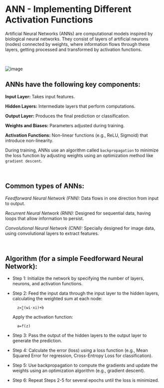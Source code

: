# ANN - Implementing Different Activation Functions

Artificial Neural Networks (ANNs) are computational models inspired by biological neural networks. They consist of layers of artificial neurons (nodes) connected by weights, where information flows through these layers, getting processed and transformed by activation functions.

</br>

![image](https://github.com/user-attachments/assets/ea53854e-6e96-4635-b2cb-964bde12f6de)


## ANNs have the following key components:

  **Input Layer:** Takes input features.
  
  **Hidden Layers:** Intermediate layers that perform computations.
  
  **Output Layer:** Produces the final prediction or classification.
  
  **Weights and Biases:** Parameters adjusted during training.
  
  **Activation Functions:** Non-linear functions (e.g., ReLU, Sigmoid) that introduce non-linearity.

During training, ANNs use an algorithm called ```backpropagation``` to minimize the loss function by adjusting weights using an optimization method like ```gradient descent```.

</br>

## Common types of ANNs:

*Feedforward Neural Network (FNN):* Data flows in one direction from input to output.

*Recurrent Neural Network (RNN):* Designed for sequential data, having loops that allow information to persist.

*Convolutional Neural Network (CNN):* Specially designed for image data, using convolutional layers to extract features.

</br>
  
## Algorithm (for a simple Feedforward Neural Network):

- Step 1: Initialize the network by specifying the number of layers, neurons, and activation functions.
  
- Step 2: Feed the input data through the input layer to the hidden layers, calculating the weighted sum at each node: </br>

        z=∑(wi​⋅xi​)+b
    
    Apply the activation function:  </br>
    
        a=f(z)

- Step 3: Pass the output of the hidden layers to the output layer to generate the prediction.
  
- Step 4: Calculate the error (loss) using a loss function (e.g., Mean Squared Error for regression, Cross-Entropy Loss for classification).
  
- Step 5: Use backpropagation to compute the gradients and update the weights using an optimization algorithm (e.g., gradient descent).
  
- Step 6: Repeat Steps 2-5 for several epochs until the loss is minimized.




  

